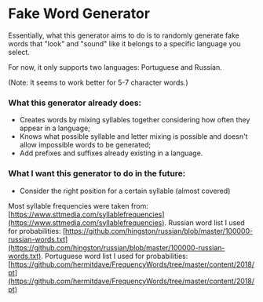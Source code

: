 # Fake Word Generator
Essentially, what this generator aims to do is to randomly generate fake words that "look" and "sound" like it belongs to a specific language you select.

For now, it only supports two languages: Portuguese and Russian.

(Note: It seems to work better for 5-7 character words.)

### What this generator already does:
  * Creates words by mixing syllables together considering how often they appear in a language;
  * Knows what possible syllable and letter mixing is possible and doesn't allow impossible words to be generated;
  * Add prefixes and suffixes already existing in a language.

### What I want this generator to do in the future:
  * Consider the right position for a certain syllable (almost covered)


Most syllable frequencies were taken from: [https://www.sttmedia.com/syllablefrequencies](https://www.sttmedia.com/syllablefrequencies).
Russian word list I used for probabilities: [https://github.com/hingston/russian/blob/master/100000-russian-words.txt](https://github.com/hingston/russian/blob/master/100000-russian-words.txt).
Portuguese word list I used for probabilities: [https://github.com/hermitdave/FrequencyWords/tree/master/content/2018/pt](https://github.com/hermitdave/FrequencyWords/tree/master/content/2018/pt)

